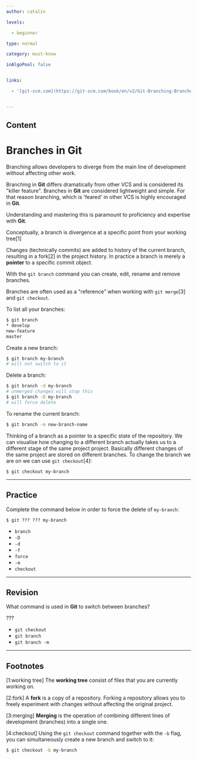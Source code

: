 ```yaml
---
author: catalin

levels:

  - beginner

type: normal

category: must-know

inAlgoPool: false


links:

  - '[git-scm.com](https://git-scm.com/book/en/v2/Git-Branching-Branches-in-a-Nutshell){website}'


---
```

## Content
# Branches in Git

Branching allows developers to diverge from the main line of development without affecting other work.

Branching in **Git** differs dramatically from other VCS and is considered its "killer feature". Branches in **Git** are considered lightweight and simple.  For that reason branching, which is 'feared' in other VCS is highly encouraged in **Git**.

Understanding and mastering this is paramount to proficiency and expertise with **Git**.

Conceptually, a branch is divergence at a specific point from your working tree[1]

Changes (technically commits) are added to history of the current branch, resulting in a fork[2] in the project history.
In practice a branch is merely a **pointer** to a specific commit object.

With the `git branch` command you can create, edit, rename and remove branches.

Branches are often used as a "reference" when working with `git merge`[3] and `git checkout`.

To list all your branches:
```bash
$ git branch
* develop
new-feature
master
```

Create a new branch:
```bash
$ git branch my-branch
# will not switch to it

```
Delete a branch:
```bash
$ git branch -d my-branch
# unmerged changes will stop this
$ git branch -D my-branch
# will force delete
```
To rename the current branch:
```bash
$ git branch -m new-branch-name

```
Thinking of a branch as a pointer to a specific state of the repository. We can visualise how changing to a different branch actually takes us to a different stage of the same project project. Basically different changes of the same project are stored on different branches. To change the branch we are on we can use `git checkout`[4]:
```
$ git checkout my-branch
```

---
## Practice

Complete the command below in order to force the delete of `my-branch`:
```
$ git ??? ??? my-branch
```


* `branch`
* `-D`
* `-d`
* `-f`
* `force`
* `-m`
* `checkout`

---
## Revision

What command is used in **Git** to switch between branches?

???

* `git checkout`
* `git branch`
* `git branch -m`

---
## Footnotes
[1:working tree]
The **working tree** consist of files that you are currently working on.



[2:fork]
A **fork** is a copy of a repository. Forking a repository allows you to freely experiment with changes without affecting the original project.


[3:merging]
**Merging** is the operation of combining different lines of development (branches) into a single one.


[4:checkout]
Using the `git checkout` command together with the `-b` flag, you can simultaneously create a new branch and switch to it:
```bash
$ git checkout -b my-branch

```
